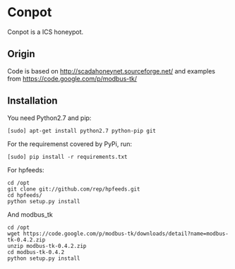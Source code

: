 # Conpot

Conpot is a ICS honeypot.

## Origin

Code is based on http://scadahoneynet.sourceforge.net/ and examples from https://code.google.com/p/modbus-tk/

## Installation

You need Python2.7 and pip:

    [sudo] apt-get install python2.7 python-pip git

For the requiremenst covered by PyPi, run:

    [sudo] pip install -r requirements.txt

For hpfeeds:

    cd /opt
    git clone git://github.com/rep/hpfeeds.git
    cd hpfeeds/
    python setup.py install

And modbus_tk

    cd /opt
    wget https://code.google.com/p/modbus-tk/downloads/detail?name=modbus-tk-0.4.2.zip
    unzip modbus-tk-0.4.2.zip
    cd modbus-tk-0.4.2
    python setup.py install
